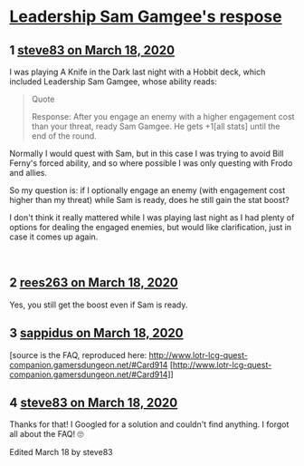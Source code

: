 # [Leadership Sam Gamgee&#039;s respose](https://community.fantasyflightgames.com/topic/306979-leadership-sam-gamgees-respose/)

## 1 [steve83 on March 18, 2020](https://community.fantasyflightgames.com/topic/306979-leadership-sam-gamgees-respose/?do=findComment&comment=3915931)

I was playing A Knife in the Dark last night with a Hobbit deck, which included Leadership Sam Gamgee, whose ability reads:

> Quote
> 
> Response: After you engage an enemy with a higher engagement cost than your threat, ready Sam Gamgee. He gets +1[all stats] until the end of the round.

Normally I would quest with Sam, but in this case I was trying to avoid Bill Ferny's forced ability, and so where possible I was only questing with Frodo and allies.

So my question is: if I optionally engage an enemy (with engagement cost higher than my threat) while Sam is ready, does he still gain the stat boost?

I don't think it really mattered while I was playing last night as I had plenty of options for dealing the engaged enemies, but would like clarification, just in case it comes up again.

 

## 2 [rees263 on March 18, 2020](https://community.fantasyflightgames.com/topic/306979-leadership-sam-gamgees-respose/?do=findComment&comment=3915939)

Yes, you still get the boost even if Sam is ready. 

## 3 [sappidus on March 18, 2020](https://community.fantasyflightgames.com/topic/306979-leadership-sam-gamgees-respose/?do=findComment&comment=3915960)

[source is the FAQ, reproduced here: http://www.lotr-lcg-quest-companion.gamersdungeon.net/#Card914 [http://www.lotr-lcg-quest-companion.gamersdungeon.net/#Card914]]

## 4 [steve83 on March 18, 2020](https://community.fantasyflightgames.com/topic/306979-leadership-sam-gamgees-respose/?do=findComment&comment=3916044)

Thanks for that! I Googled for a solution and couldn't find anything. I forgot all about the FAQ! 🙄

Edited March 18 by steve83

